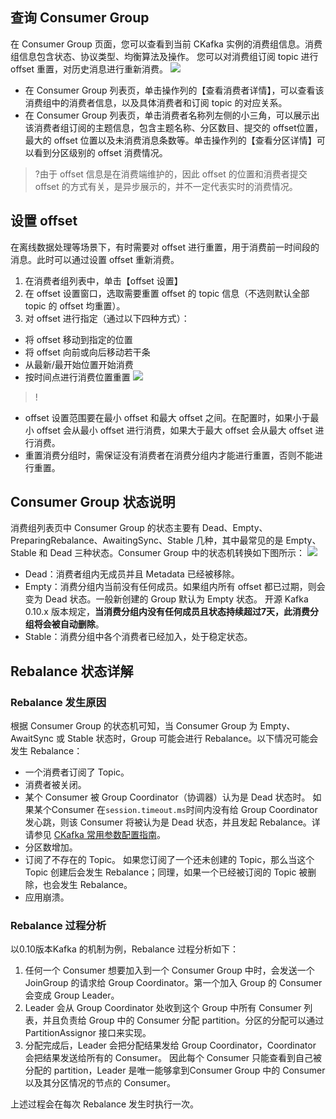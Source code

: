 ## 查询 Consumer Group
在 Consumer Group 页面，您可以查看到当前 CKafka 实例的消费组信息。消费组信息包含状态、协议类型、均衡算法及操作。 您可以对消费组订阅 topic 进行 offset 重置，对历史消息进行重新消费。
![](https://main.qcloudimg.com/raw/1cd6c59ae22fabaa882759c978b4ffac.jpg)
- 在 Consumer Group 列表页，单击操作列的【查看消费者详情】，可以查看该消费组中的消费者信息，以及具体消费者和订阅 topic 的对应关系。
- 在 Consumer Group 列表页，单击消费者名称列左侧的小三角，可以展示出该消费者组订阅的主题信息，包含主题名称、分区数目、提交的 offset位置，最大的 offset 位置以及未消费消息条数等。单击操作列的【查看分区详情】可以看到分区级别的 offset 消费情况。

>?由于 offset 信息是在消费端维护的，因此 offset 的位置和消费者提交 offset 的方式有关，是异步展示的，并不一定代表实时的消费情况。

## 设置 offset 
在离线数据处理等场景下，有时需要对 offset 进行重置，用于消费前一时间段的消息。此时可以通过设置 offset 重新消费。
1. 在消费者组列表中，单击【offset 设置】
2. 在 offset 设置窗口，选取需要重置 offset 的 topic 信息（不选则默认全部 topic 的 offset 均重置）。
3. 对 offset 进行指定（通过以下四种方式）：
 - 将 offset 移动到指定的位置
 - 将 offset 向前或向后移动若干条
 - 从最新/最开始位置开始消费
 - 按时间点进行消费位置重置
![](https://main.qcloudimg.com/raw/2c912a8f81f66d2df1fcc3fc408c0d64.jpg)

>!
- offset 设置范围要在最小 offset 和最大 offset 之间。在配置时，如果小于最小 offset 会从最小 offset 进行消费，如果大于最大 offset 会从最大 offset 进行消费。
- 重置消费分组时，需保证没有消费者在消费分组内才能进行重置，否则不能进行重置。



## Consumer Group 状态说明
消费组列表页中 Consumer Group 的状态主要有 Dead、Empty、PreparingRebalance、AwaitingSync、Stable 几种，其中最常见的是 Empty、Stable 和 Dead 三种状态。Consumer Group 中的状态机转换如下图所示：
![](https://main.qcloudimg.com/raw/f35cb27ac35bef4628df17427e46c912.jpg)
- Dead：消费者组内无成员并且 Metadata 已经被移除。
- Empty：消费分组内当前没有任何成员。如果组内所有 offset 都已过期，则会变为 Dead 状态。一般新创建的 Group 默认为 Empty 状态。
开源 Kafka 0.10.x 版本规定，**当消费分组内没有任何成员且状态持续超过7天，此消费分组将会被自动删除**。
- Stable：消费分组中各个消费者已经加入，处于稳定状态。

##  Rebalance 状态详解
###  Rebalance 发生原因
根据 Consumer Group 的状态机可知，当 Consumer Group 为 Empty、AwaitSync 或 Stable 状态时，Group 可能会进行 Rebalance。以下情况可能会发生 Rebalance：
- 一个消费者订阅了 Topic。
- 消费者被关闭。
- 某个 Consumer 被 Group Coordinator（协调器）认为是 Dead 状态时。
如果某个Consumer 在`session.timeout.ms`时间内没有给 Group Coordinator 发心跳，则该 Consumer 将被认为是 Dead 状态，并且发起 Rebalance。详请参见 [CKafka 常用参数配置指南](https://intl.cloud.tencent.com/document/product/597/31588)。
- 分区数增加。
- 订阅了不存在的 Topic。
如果您订阅了一个还未创建的 Topic，那么当这个 Topic 创建后会发生 Rebalance；同理，如果一个已经被订阅的 Topic 被删除，也会发生 Rebalance。
- 应用崩溃。

### Rebalance 过程分析
以0.10版本Kafka 的机制为例，Rebalance 过程分析如下：
1. 任何一个 Consumer 想要加入到一个 Consumer Group 中时，会发送一个 JoinGroup 的请求给 Group Coordinator。第一个加入 Group 的 Consumer 会变成 Group Leader。
2. Leader 会从 Group Coordinator 处收到这个 Group  中所有 Consumer 列表，并且负责给 Group 中的 Consumer 分配 partition。分区的分配可以通过 PartitionAssignor 接口来实现。
3. 分配完成后，Leader 会把分配结果发给 Group Coordinator，Coordinator 会把结果发送给所有的  Consumer。
因此每个 Consumer 只能查看到自己被分配的 partition，Leader 是唯一能够拿到Consumer Group 中的 Consumer 以及其分区情况的节点的 Consumer。

上述过程会在每次 Rebalance 发生时执行一次。

